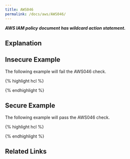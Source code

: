 ```yaml
---
title: AWS046
permalink: /docs/aws/AWS046/
---
```


***AWS IAM policy document has wildcard action statement.***

## Explanation



## Insecure Example

The following example will fail the AWS046 check.

{% highlight hcl %}

{% endhighlight %}

## Secure Example

The following example will pass the AWS046 check.

{% highlight hcl %}

{% endhighlight %}

## Related Links



